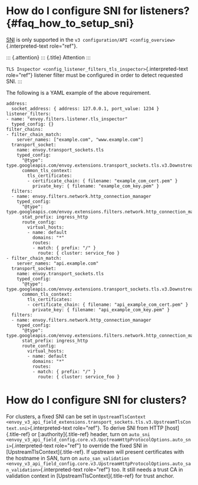 How do I configure SNI for listeners? {#faq_how_to_setup_sni}
=====================================

[SNI](https://en.wikipedia.org/wiki/Server_Name_Indication) is only
supported in the `v3
configuration/API <config_overview>`{.interpreted-text role="ref"}.

::: {.attention}
::: {.title}
Attention
:::

`TLS Inspector <config_listener_filters_tls_inspector>`{.interpreted-text
role="ref"} listener filter must be configured in order to detect
requested SNI.
:::

The following is a YAML example of the above requirement.

``` {.yaml}
address:
  socket_address: { address: 127.0.0.1, port_value: 1234 }
listener_filters:
- name: "envoy.filters.listener.tls_inspector"
  typed_config: {}
filter_chains:
- filter_chain_match:
    server_names: ["example.com", "www.example.com"]
  transport_socket:
    name: envoy.transport_sockets.tls
    typed_config:
      "@type": type.googleapis.com/envoy.extensions.transport_sockets.tls.v3.DownstreamTlsContext
      common_tls_context:
        tls_certificates:
        - certificate_chain: { filename: "example_com_cert.pem" }
          private_key: { filename: "example_com_key.pem" }
  filters:
  - name: envoy.filters.network.http_connection_manager
    typed_config:
      "@type": type.googleapis.com/envoy.extensions.filters.network.http_connection_manager.v3.HttpConnectionManager
      stat_prefix: ingress_http
      route_config:
        virtual_hosts:
        - name: default
          domains: "*"
          routes:
          - match: { prefix: "/" }
            route: { cluster: service_foo }
- filter_chain_match:
    server_names: "api.example.com"
  transport_socket:
    name: envoy.transport_sockets.tls
    typed_config:
      "@type": type.googleapis.com/envoy.extensions.transport_sockets.tls.v3.DownstreamTlsContext
      common_tls_context:
        tls_certificates:
        - certificate_chain: { filename: "api_example_com_cert.pem" }
          private_key: { filename: "api_example_com_key.pem" }
  filters:
  - name: envoy.filters.network.http_connection_manager
    typed_config:
      "@type": type.googleapis.com/envoy.extensions.filters.network.http_connection_manager.v3.HttpConnectionManager
      stat_prefix: ingress_http
      route_config:
        virtual_hosts:
        - name: default
          domains: "*"
          routes:
          - match: { prefix: "/" }
            route: { cluster: service_foo }
```

How do I configure SNI for clusters?
====================================

For clusters, a fixed SNI can be set in
`UpstreamTlsContext <envoy_v3_api_field_extensions.transport_sockets.tls.v3.UpstreamTlsContext.sni>`{.interpreted-text
role="ref"}. To derive SNI from HTTP [host]{.title-ref} or
[:authority]{.title-ref} header, turn on
`auto_sni <envoy_v3_api_field_config.core.v3.UpstreamHttpProtocolOptions.auto_sni>`{.interpreted-text
role="ref"} to override the fixed SNI in
[UpstreamTlsContext]{.title-ref}. If upstream will present certificates
with the hostname in SAN, turn on
`auto_san_validation <envoy_v3_api_field_config.core.v3.UpstreamHttpProtocolOptions.auto_san_validation>`{.interpreted-text
role="ref"} too. It still needs a trust CA in validation context in
[UpstreamTlsContext]{.title-ref} for trust anchor.
